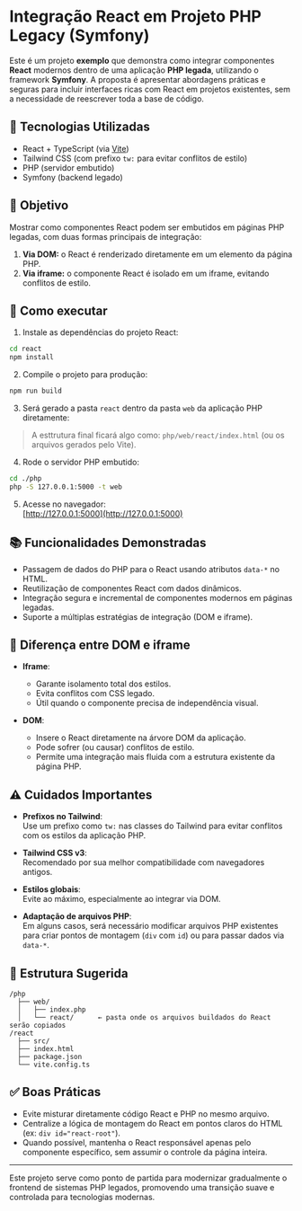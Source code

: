 # Integração React em Projeto PHP Legacy (Symfony)

Este é um projeto **exemplo** que demonstra como integrar componentes **React** modernos dentro de uma aplicação **PHP legada**, utilizando o framework **Symfony**. A proposta é apresentar abordagens práticas e seguras para incluir interfaces ricas com React em projetos existentes, sem a necessidade de reescrever toda a base de código.

## 🔧 Tecnologias Utilizadas

- React + TypeScript (via [Vite](https://vitejs.dev/))
- Tailwind CSS (com prefixo `tw:` para evitar conflitos de estilo)
- PHP (servidor embutido)
- Symfony (backend legado)

## 🚀 Objetivo

Mostrar como componentes React podem ser embutidos em páginas PHP legadas, com duas formas principais de integração:

1. **Via DOM:** o React é renderizado diretamente em um elemento da página PHP.
2. **Via iframe:** o componente React é isolado em um iframe, evitando conflitos de estilo.

## 🧪 Como executar

1. Instale as dependências do projeto React:

```bash
cd react
npm install
```

2. Compile o projeto para produção:

```bash
npm run build
```

3. Será gerado a pasta `react` dentro da pasta `web` da aplicação PHP diretamente:

> A esttrutura final ficará algo como: `php/web/react/index.html` (ou os arquivos gerados pelo Vite).

4. Rode o servidor PHP embutido:

```bash
cd ./php
php -S 127.0.0.1:5000 -t web
```

5. Acesse no navegador:  
[http://127.0.0.1:5000](http://127.0.0.1:5000)

## 📚 Funcionalidades Demonstradas

- Passagem de dados do PHP para o React usando atributos `data-*` no HTML.
- Reutilização de componentes React com dados dinâmicos.
- Integração segura e incremental de componentes modernos em páginas legadas.
- Suporte a múltiplas estratégias de integração (DOM e iframe).

## 🔄 Diferença entre DOM e iframe

- **Iframe**:  
  - Garante isolamento total dos estilos.
  - Evita conflitos com CSS legado.
  - Útil quando o componente precisa de independência visual.

- **DOM**:  
  - Insere o React diretamente na árvore DOM da aplicação.
  - Pode sofrer (ou causar) conflitos de estilo.
  - Permite uma integração mais fluida com a estrutura existente da página PHP.

## ⚠️ Cuidados Importantes

- **Prefixos no Tailwind**:  
  Use um prefixo como `tw:` nas classes do Tailwind para evitar conflitos com os estilos da aplicação PHP.

- **Tailwind CSS v3**:  
  Recomendado por sua melhor compatibilidade com navegadores antigos.

- **Estilos globais**:  
  Evite ao máximo, especialmente ao integrar via DOM.

- **Adaptação de arquivos PHP**:  
  Em alguns casos, será necessário modificar arquivos PHP existentes para criar pontos de montagem (`div` com `id`) ou para passar dados via `data-*`.

## 📁 Estrutura Sugerida

```
/php
  ├── web/
  │   ├── index.php
  │   └── react/      ← pasta onde os arquivos buildados do React serão copiados
/react
  ├── src/
  ├── index.html
  ├── package.json
  └── vite.config.ts
```

## ✅ Boas Práticas

- Evite misturar diretamente código React e PHP no mesmo arquivo.
- Centralize a lógica de montagem do React em pontos claros do HTML (ex: `div id="react-root"`).
- Quando possível, mantenha o React responsável apenas pelo componente específico, sem assumir o controle da página inteira.

---

Este projeto serve como ponto de partida para modernizar gradualmente o frontend de sistemas PHP legados, promovendo uma transição suave e controlada para tecnologias modernas.